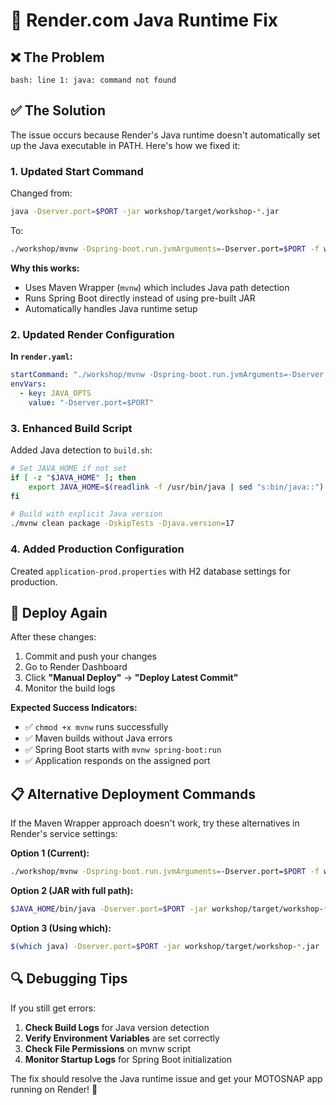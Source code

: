 # 🔧 Render.com Java Runtime Fix

## ❌ **The Problem**
```
bash: line 1: java: command not found
```

## ✅ **The Solution**
The issue occurs because Render's Java runtime doesn't automatically set up the Java executable in PATH. Here's how we fixed it:

### **1. Updated Start Command**
Changed from:
```bash
java -Dserver.port=$PORT -jar workshop/target/workshop-*.jar
```

To:
```bash
./workshop/mvnw -Dspring-boot.run.jvmArguments=-Dserver.port=$PORT -f workshop/pom.xml spring-boot:run
```

**Why this works:**
- Uses Maven Wrapper (`mvnw`) which includes Java path detection
- Runs Spring Boot directly instead of using pre-built JAR
- Automatically handles Java runtime setup

### **2. Updated Render Configuration**

**In `render.yaml`:**
```yaml
startCommand: "./workshop/mvnw -Dspring-boot.run.jvmArguments=-Dserver.port=$PORT -f workshop/pom.xml spring-boot:run"
envVars:
  - key: JAVA_OPTS
    value: "-Dserver.port=$PORT"
```

### **3. Enhanced Build Script**
Added Java detection to `build.sh`:
```bash
# Set JAVA_HOME if not set
if [ -z "$JAVA_HOME" ]; then
    export JAVA_HOME=$(readlink -f /usr/bin/java | sed "s:bin/java::")
fi

# Build with explicit Java version
./mvnw clean package -DskipTests -Djava.version=17
```

### **4. Added Production Configuration**
Created `application-prod.properties` with H2 database settings for production.

## 🚀 **Deploy Again**

After these changes:
1. Commit and push your changes
2. Go to Render Dashboard
3. Click **"Manual Deploy"** → **"Deploy Latest Commit"**
4. Monitor the build logs

**Expected Success Indicators:**
- ✅ `chmod +x mvnw` runs successfully
- ✅ Maven builds without Java errors
- ✅ Spring Boot starts with `mvnw spring-boot:run`
- ✅ Application responds on the assigned port

## 📋 **Alternative Deployment Commands**

If the Maven Wrapper approach doesn't work, try these alternatives in Render's service settings:

**Option 1 (Current):**
```bash
./workshop/mvnw -Dspring-boot.run.jvmArguments=-Dserver.port=$PORT -f workshop/pom.xml spring-boot:run
```

**Option 2 (JAR with full path):**
```bash
$JAVA_HOME/bin/java -Dserver.port=$PORT -jar workshop/target/workshop-*.jar
```

**Option 3 (Using which):**
```bash
$(which java) -Dserver.port=$PORT -jar workshop/target/workshop-*.jar
```

## 🔍 **Debugging Tips**

If you still get errors:

1. **Check Build Logs** for Java version detection
2. **Verify Environment Variables** are set correctly
3. **Check File Permissions** on mvnw script
4. **Monitor Startup Logs** for Spring Boot initialization

The fix should resolve the Java runtime issue and get your MOTOSNAP app running on Render! 🎉
